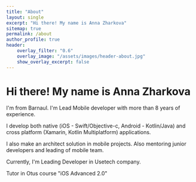 ```yaml
---
title: "About"
layout: single
excerpt: "Hi there! My name is Anna Zharkova"
sitemap: true
permalink: /about
author_profile: true
header:
    overlay_filter: "0.6"
    overlay_image: "/assets/images/header-about.jpg"
    show_overlay_excerpt: false
---
```


# Hi there! My name is Anna Zharkova

I'm from Barnaul. I'm Lead Mobile developer with more than 8 years of experience. 

I develop both native (iOS - Swift/Objective-c, Android - Kotlin/Java) and cross platform (Xamarin, Kotlin Multiplatform) applications. 

I also make an architect solution in mobile projects. Also mentoring junior developers and leading of mobile team. 

Currently, I'm Leading Developer in Usetech company. 

Tutor in Otus course "iOS Advanced 2.0"
